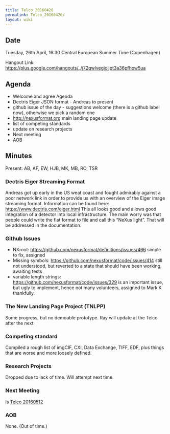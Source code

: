 ```yaml
---
title: Telco 20160426
permalink: Telco_20160426/
layout: wiki
---
```


Date
----

Tuesday, 26th April, 16:30 Central European Summer Time (Copenhagen)

Hangout Link:
<https://plus.google.com/hangouts/_/j72qwlvegiojjpt3a36pfhow5ua>

Agenda
------

-   Welcome and agree Agenda
-   Dectris Eiger JSON format - Andreas to present
-   github issue of the day - suggestions welcome (there is a github
    label now), otherwise we pick a random one
-   <http://nexusformat.org> main landing page update
-   list of competing standards
-   update on research projects
-   Next meeting
-   AOB

Minutes
-------

Present: AB, AF, EW, HJB, MK, MB, RO, TSR

### Dectris Eiger Streaming Format

Andreas got up early in the US weat coast and fought admirably against a
poor network link in order to provide us with an overview of the Eiger
image streaming format. Information can be found here:
<https://www.dectris.com/eiger.html> This all looks good and allows good
integration of a detector into local infrastructure. The main worry was
that people could write the flat format to file and call this “NeXus
light”. That will be addressed in the documentation.

### Github Issues

-   NXroot: <https://github.com/nexusformat/definitions/issues/466>
    simple to fix, assigned
-   Missing symbols: <https://github.com/nexusformat/code/issues/414>
    still not understood, but reverted to a state that should have been
    working, awaiting tests
-   variable length strings:
    <https://github.com/nexusformat/code/issues/329> is an important
    issue, but ugly to implement, hence not many volunteers, assigned to
    Mark K thankfully.

### The New Landing Page Project (TNLPP)

Some progress, but no demoable prototype. Ray will update at the Telco
after the next

### Competing standard

Compiled a rough list of imgCIF, CXI, Data Exchange, TIFF, EDF, plus
things that are worse and more loosely defined.

### Research Projects

Dropped due to lack of time. Will attempt next time.

### Next Meeting

Is [Telco 20160512](Telco_20160512 "wikilink")

### AOB

None. (Out of time.)
